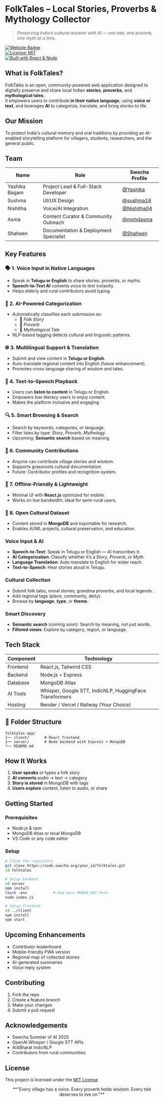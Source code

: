#  FolkTales – Local Stories, Proverbs & Mythology Collector

> *Preserving India’s cultural wisdom with AI — one tale, one proverb, one myth at a time.*

[![Website Badge](https://img.shields.io/badge/Visit-App-green)](https://your-deployment-url.com)  
[![License: MIT](https://img.shields.io/badge/License-MIT-yellow.svg)](https://opensource.org/licenses/MIT)  
[![Built with React & Node](https://img.shields.io/badge/Stack-React%20%7C%20Node.js-blue)](#)

##  What is FolkTales?

FolkTales is an open, community-powered web application designed to digitally preserve and share local Indian **stories**, **proverbs**, and **mythological tales**.  
It empowers users to contribute **in their native language**, using **voice or text**, and leverages **AI** to categorize, translate, and bring stories to life.

##  Our Mission

To protect India's cultural memory and oral traditions by providing an AI-enabled storytelling platform for villagers, students, researchers, and the general public.

##  Team

| Name             | Role                                  | Swecha Profile                                        |
|------------------|---------------------------------------|-------------------------------------------------------|
| Yashika Bagam    | Project Lead & Full-Stack Developer   | [@Yashika](https://code.swecha.org/Yashika)           |
| Sushma           | UI/UX Design                          | [@sushma16](https://code.swecha.org/sushma16)                                                  |
| Nishitha         | Voice/AI Integration                  | [@Nishitha04](https://code.swecha.org/Nishitha04)     |
| Asma             | Content Curator & Community Outreach  | [@mohdasma](https://code.swecha.org/mohdasma)                                                  |
| Shaheen          | Documentation & Deployment Specialist | [@Shaheen](https://code.swecha.org/Shaheen)                                                  |
##  Key Features
### 🗣️ 1. Voice Input in Native Languages
- Speak in **Telugu or English** to share stories, proverbs, or myths.
- **Speech-to-Text AI** converts voice to text instantly.
- Helps elderly and rural contributors avoid typing.

### 🧠 2. AI-Powered Categorization
- Automatically classifies each submission as:
  - 📘 *Folk Story*
  - 💬 *Proverb*
  - 🧙 *Mythological Tale*
- NLP-based tagging detects cultural and linguistic patterns.

### 🌐 3. Multilingual Support & Translation
- Submit and view content in **Telugu or English**.
- Auto-translate regional content into English (future enhancement).
- Promotes cross-language sharing of wisdom and tales.

### 📖 4. Text-to-Speech Playback
- Users can **listen to content** in Telugu or English.
- Empowers low-literacy users to enjoy content.
- Makes the platform inclusive and engaging.

### 🔍 5. Smart Browsing & Search
- Search by keywords, categories, or language.
- Filter tales by type: *Story*, *Proverb*, *Mythology*.
- Upcoming: **Semantic search** based on meaning.

### 🌱 6. Community Contributions
- Anyone can contribute village stories and wisdom.
- Supports grassroots cultural documentation.
- Future: Contributor profiles and recognition system.

### 🧾 7. Offline-Friendly & Lightweight
- Minimal UI with **React.js** optimized for mobile.
- Works on low bandwidth; ideal for semi-rural users.

### 📂 8. Open Cultural Dataset
- Content stored in **MongoDB** and exportable for research.
- Enables AI/ML projects, cultural preservation, and education.

###  Voice Input & AI
- **Speech-to-Text**: Speak in Telugu or English — AI transcribes it.
- **AI Categorization**: Classify whether it’s a *Story*, *Proverb*, or *Myth*.
- **Language Translation**: Auto-translate to English for wider reach.
- **Text-to-Speech**: Hear stories aloud in Telugu.

###  Cultural Collection
- Submit folk tales, moral stories, grandma proverbs, and local legends.
- Add regional tags (place, community, deity).
- Browse by **language**, **type**, or **theme**.

###  Smart Discovery
- **Semantic search** (coming soon): Search by meaning, not just words.
- **Filtered views**: Explore by category, region, or language.

##  Tech Stack

| Component   | Technology         |
|------------|--------------------|
| Frontend   | React.js, Tailwind CSS |
| Backend    | Node.js + Express  |
| Database   | MongoDB Atlas      |
| AI Tools   | Whisper, Google STT, IndicNLP, HuggingFace Transformers |
| Hosting    | Render / Vercel / Railway (Your Choice) |

## 🚧 Folder Structure

```
folktales-app/
├── client/       # React frontend
├── server/       # Node backend with Express + MongoDB
└── README.md
```

##  How It Works

1. **User speaks** or types a folk story
2. **AI converts** audio → text → category
3. **Story is stored** in MongoDB with tags
4. **Users explore** content, listen to audio, or share

##  Getting Started

###  Prerequisites
- Node.js & npm
- MongoDB Atlas or local MongoDB
- VS Code or any code editor

### Setup

```bash
# Clone the repository
git clone https://code.swecha.org/your_id/folktales.git
cd folktales

# Setup backend
cd server
npm install
touch .env            # Add your MONGO_URI here
node index.js

# Setup frontend
cd ../client
npm install
npm start
```

##  Upcoming Enhancements

- Contributor leaderboard  
- Mobile-friendly PWA version  
- Regional map of collected stories  
- AI-generated summaries  
- Voice reply system

##  Contributing

1. Fork the repo  
2. Create a feature branch  
3. Make your changes  
4. Submit a pull request

##  Acknowledgements

- Swecha Summer of AI 2025  
- OpenAI Whisper / Google STT APIs  
- AI4Bharat IndicNLP  
- Contributors from rural communities

##  License

This project is licensed under the [MIT License](https://opensource.org/licenses/MIT)

<div align="center">
**"Every village has a voice. Every proverb holds wisdom. Every tale deserves to live on."**
</div>
